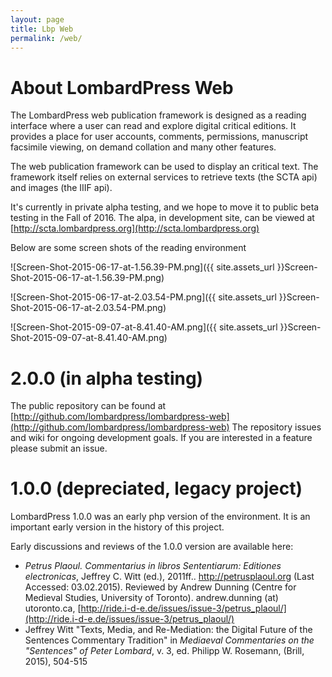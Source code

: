 ```yaml
---
layout: page
title: Lbp Web
permalink: /web/
---
```


# About LombardPress Web

The LombardPress web publication framework is designed as a reading interface where a user can read and explore digital critical editions. It provides a place for user accounts, comments, permissions, manuscript facsimile viewing, on demand collation and many other features.

The web publication framework can be used to display an critical text. The framework itself relies on external services to retrieve texts (the SCTA api) and images (the IIIF api).

It's currently in private alpha testing, and we hope to move it to public beta testing in the Fall of 2016. The alpa, in development site, can be viewed at [http://scta.lombardpress.org](http://scta.lombardpress.org)

Below are some screen shots of the reading environment

![Screen-Shot-2015-06-17-at-1.56.39-PM.png]({{ site.assets_url }}Screen-Shot-2015-06-17-at-1.56.39-PM.png)

![Screen-Shot-2015-06-17-at-2.03.54-PM.png]({{ site.assets_url }}Screen-Shot-2015-06-17-at-2.03.54-PM.png)

![Screen-Shot-2015-09-07-at-8.41.40-AM.png]({{ site.assets_url }}Screen-Shot-2015-09-07-at-8.41.40-AM.png)

# 2.0.0 (in alpha testing)

The public repository can be found at [http://github.com/lombardpress/lombardpress-web](http://github.com/lombardpress/lombardpress-web) The repository issues and wiki for ongoing development goals. If you are interested in a feature please submit an issue.

# 1.0.0 (depreciated, legacy project)

LombardPress 1.0.0 was an early php version of the environment. It is an important early version in the history of this project.

Early discussions and reviews of the 1.0.0 version are available here:

* *Petrus Plaoul. Commentarius in libros Sententiarum: Editiones electronicas*, Jeffrey C. Witt (ed.), 2011ff.. http://petrusplaoul.org (Last Accessed: 03.02.2015). Reviewed by Andrew Dunning (Centre for Medieval Studies, University of Toronto). andrew.dunning (at) utoronto.ca, [http://ride.i-d-e.de/issues/issue-3/petrus_plaoul/](http://ride.i-d-e.de/issues/issue-3/petrus_plaoul/)
* Jeffrey Witt "Texts, Media, and Re-Mediation: the Digital Future of the Sentences Commentary Tradition" in *Mediaeval Commentaries on the "Sentences" of Peter Lombard*, v. 3, ed. Philipp W. Rosemann, (Brill, 2015), 504-515
